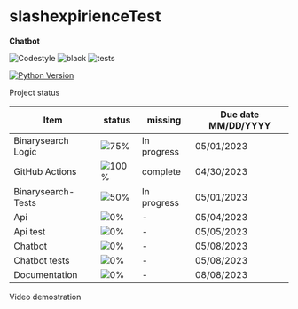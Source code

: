 # slashexpirienceTest

**Chatbot**

![Codestyle](https://img.shields.io/badge/code%20style-black-000000.svg) ![black](https://github.com/selobu/slashexpirienceTest/actions/workflows/black.yml/badge.svg) ![tests](https://github.com/selobu/slashexpirienceTest/actions/workflows/test.yml/badge.svg)

[![Python Version](https://img.shields.io/badge/python-3.8%20%7C%203.9%20%7C%203.10%20%7C%203.11-blue)](https://www.python.org/downloads/release/python-390/)


Project status

Item   | status | missing | Due date MM/DD/YYYY
----|-----|------|----
Binarysearch Logic|  ![75%](https://progress-bar.dev/75) | In progress | 05/01/2023
GitHub Actions |  ![100%](https://progress-bar.dev/100) | complete | 04/30/2023
Binarysearch- Tests |  ![50%](https://progress-bar.dev/50) | In progress | 05/01/2023
Api | ![0%](https://progress-bar.dev/0) | - | 05/04/2023
Api test | ![0%](https://progress-bar.dev/0) | - | 05/05/2023
Chatbot | ![0%](https://progress-bar.dev/0) | - | 05/08/2023
Chatbot tests | ![0%](https://progress-bar.dev/0) | - | 05/08/2023
Documentation | ![0%](https://progress-bar.dev/0) | - | 08/08/2023

Video demostration
<!--
[![image](http://img.youtube.com/vi/ZRjcCYzADug/0.jpg)](https://youtu.be/ZRjcCYzADug)
-->
